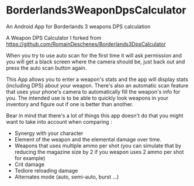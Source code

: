 # Borderlands3WeaponDpsCalculator
An Android App for Borderlands 3 weapons DPS calculation

A Weapon DPS Calculator I forked from https://github.com/RomainDeschenes/Borderlands3DpsCalculator

When you try to use auto scan for the first time it will ask permission and you will get a black screen where the camera should be, just back out and press the auto scan button again.

This App allows you to enter a weapon's stats and the app will display stats (including DPS) about your weapon. 
There's also an automatic scan feature that uses your phone's camera to automatically fill the weapon's info for you. 
The intended use is to be able to quickly look weapons in your inventory and figure out if one is better than another.

Bear in mind that there's a lot of things this app doesn't do that you might want to take into account when comparing :

- Synergy with your character
- Element of the weapon and the elemental damage over time.
- Weapons that uses multiple ammo per shot (you can simulate that by reducing the magazine size by 2 if you weapon uses 2 ammo per shot for example)
- Crit damage
- Tediore reloading damage
- Alternates mode (auto, semi-auto, burst ...)
